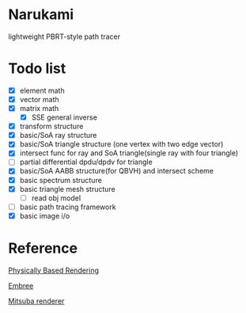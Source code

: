 # Narukami
lightweight PBRT-style path tracer

# Todo list
 - [x] element math 
 - [x] vector math
 - [x] matrix math
   - [x] SSE general inverse
 - [x] transform structure
 - [x] basic/SoA ray structure
 - [x] basic/SoA triangle structure (one vertex with two edge vector)
 - [x] intersect func for ray and SoA triangle(single ray with four triangle)
 - [ ] partial differential dpdu/dpdv for triangle
 - [x] basic/SoA AABB structure(for QBVH) and intersect scheme
 - [x] basic spectrum structure
 - [x] basic triangle mesh structure 
   - [ ] read obj model 
 - [ ] basic path tracing framework
 - [x] basic image i/o 
 
# Reference
[Physically Based Rendering](https://www.pbrt.org/)

[Embree](https://embree.github.io/)

[Mitsuba renderer](https://www.mitsuba-renderer.org/)
 
